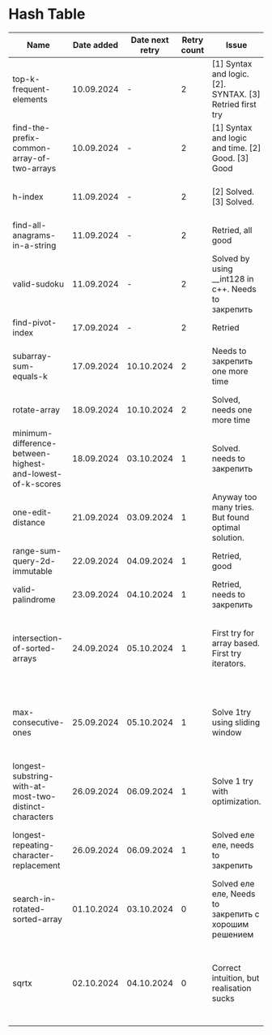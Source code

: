 # Hash Table

| Name                                                      | Date added | Date next retry | Retry count | Issue                                                    | Description                                                                                                                             |
|-----------------------------------------------------------|------------|-----------------|-------------|----------------------------------------------------------|-----------------------------------------------------------------------------------------------------------------------------------------|
| top-k-frequent-elements                                   | 10.09.2024 | -               | 2           | [1] Syntax and logic. [2]. SYNTAX. [3] Retried first try | Finally retried with no issues                                                                                                          |
| find-the-prefix-common-array-of-two-arrays                | 10.09.2024 | -               | 2           | [1] Syntax and logic and time. [2] Good. [3] Good        | Good.                                                                                                                                   |
| h-index                                                   | 11.09.2024 | -               | 2           | [2] Solved. [3] Solved.                                  | Solved, too many syntax errors.                                                                                                         |
| find-all-anagrams-in-a-string                             | 11.09.2024 | -               | 2           | Retried, all good                                        | all good                                                                                                                                |
| valid-sudoku                                              | 11.09.2024 | -               | 2           | Solved by using __int128 in c++. Needs to закрепить      | Solve first try using c++                                                                                                               |
| find-pivot-index                                          | 17.09.2024 | -               | 2           | Retried                                                  | good retried                                                                                                                            |
| subarray-sum-equals-k                                     | 17.09.2024 | 10.10.2024      | 2           | Needs to закрепить one more time                         | I was close to explanation but messed up smth                                                                                           |                                        
| rotate-array                                              | 18.09.2024 | 10.10.2024      | 2           | Solved, needs one more time                              | Needs 1 try                                                                                                                             |
| minimum-difference-between-highest-and-lowest-of-k-scores | 18.09.2024 | 03.10.2024      | 1           | Solved. needs to закрепить                               | Solved.                                                                                                                                 |
| one-edit-distance                                         | 21.09.2024 | 03.09.2024      | 1           | Anyway too many tries. But found optimal solution.       | Solve first try with simplified way                                                                                                     |
| range-sum-query-2d-immutable                              | 22.09.2024 | 04.09.2024      | 1           | Retried, good                                            | Solved, needs to закрепить                                                                                                              |
| valid-palindrome                                          | 23.09.2024 | 04.10.2024      | 1           | Retried, needs to закрепить                              | don't forget lower case                                                                                                                 |
| intersection-of-sorted-arrays                             | 24.09.2024 | 05.10.2024      | 1           | First try for array based. First try iterators.          | Solve first try with iterators. More comments and no rush. [link](https://www.interviewbit.com/problems/intersection-of-sorted-arrays/) |
| max-consecutive-ones                                      | 25.09.2024 | 05.10.2024      | 1           | Solve 1try using sliding window                          | Basic solution is good, sliding window needs to закрепить                                                                               |
| longest-substring-with-at-most-two-distinct-characters    | 26.09.2024 | 06.09.2024      | 1           | Solve 1 try with optimization.                           | link to [lintcode](https://www.lintcode.com/problem/928/)                                                                               |
| longest-repeating-character-replacement                   | 26.09.2024 | 06.09.2024      | 1           | Solved еле еле, needs to закрепить                       | Find optimal and easy to write solution                                                                                                 |
| search-in-rotated-sorted-array                            | 01.10.2024 | 03.10.2024      | 0           | Solved еле еле, Needs to закрепить с хорошим решением    | Find optimal and easy to write solution                                                                                                 |
| sqrtx                                                     | 02.10.2024 | 04.10.2024      | 0           | Correct intuition, but realisation sucks                 | Messed up all type conversions with int and long. Needs simple and stable solution                                                      |
